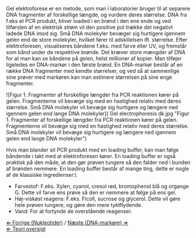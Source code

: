Gel elektroforese er en metode, som man i laboratorier bruger til at
separere DNA fragmenter af forskellige længde, og vurdere deres
størrelse. DNA fra f.eks et PCR produkt, bliver loaded i en brønd i den
ene ende og ved tilførslen af en elektrisk strøm vil den positive pol
trække det negativt ladede DNA imod sig. Små DNA molekyler bevæger sig
hurtigere igennem gelen end de store molekyler, hvilket fører til
adskillelsen ift. størrelse. Efter elektroforesen, visualiseres båndene
f.eks. med farve eller UV, og fremstår som bånd under de respektive
brønde. Det kræver store mængder af DNA for at man kan se båndene på
gelen, helst millioner af kopier. Man tilføjer ligeledes en DNA-markør i
den første brønd. En DNA-markør består af en række DNA fragmenter med
kendte størrelser, og ved så at sammenlige sine prøver med markøren kan
man estimere størrelsen på sine enge fragmenter.

![Figur 1. Fragmenter af forskellige længder fra PCR reaktionen kører på gelen. Fragmenterne vil bevæge sig med en hastighed relativ med deres størrelse. Små DNA molekyler vil bevæge sig hurtigere og længere ned igennem gelen end lange DNA molekyler]( Gel electrophoresis dk.jpg "Figur 1. Fragmenter af forskellige længder fra PCR reaktionen kører på gelen. Fragmenterne vil bevæge sig med en hastighed relativ med deres størrelse. Små DNA molekyler vil bevæge sig hurtigere og længere ned igennem gelen end lange DNA molekyler")

Hvis man blander sit PCR produkt med en loading buffer, kan man følge
båndende i takt med at elektroforesen kører. En loading buffer er også
praktisk på den måde, at den gør prøven tungere så den falder ned i
bunden af brønden nemmere. En loading buffer består af mange ting, dette
er nogle af de klassiske ingredienser:\

-   Farvestof: F.eks. Xylen, cyanol, cresol rød, bromophenol blå og
    organge G. Dette vil farve ens prøve så den er nemmere at følge på
    ens gel.
-   Høj-viskøst reagens: F.eks. Ficoll, sucrose og glycerol. Dette vil
    gøre hele prøven tungere, og gøre den mere tyktflydende.
-   Vand: For at fortynde de overstående reagenser.

[⇐ Forrige (Nukleotider)](/wiki/Nukleotider "wikilink") / [ Næste
(DNA-markøre) ⇒](/wiki/DNA-markøre "wikilink")\
[⇐ Teori oversigt ](/wiki/CSI_Casen "wikilink")

